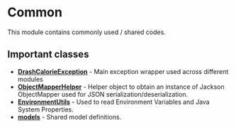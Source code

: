 # Common
This module contains commonly used / shared codes.

## Important classes
* **[DrashCalorieException](src/main/java/com/drash/common/DrashCalorieException.java)** - Main exception wrapper used across different modules
* **[ObjectMapperHelper](src/main/java/com/drash/common/ObjectMapperHelper.java)** - Helper object to obtain an instance of Jackson ObjectMapper used for JSON serialization/deserialization.
* **[EnvironmentUtils](src/main/java/com/drash/common/EnvironmentUtils.java)** - Used to read Environment Variables and Java System Properties.
* **[models](src/main/java/com/drash/common/model)** - Shared model definitions.